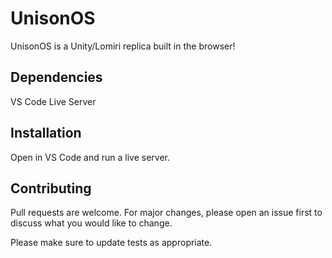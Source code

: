# UnisonOS
UnisonOS is a Unity/Lomiri replica built in the browser!

## Dependencies
VS Code Live Server
## Installation
Open in VS Code and run a live server.

## Contributing
Pull requests are welcome. For major changes, please open an issue first to discuss what you would like to change.

Please make sure to update tests as appropriate.
